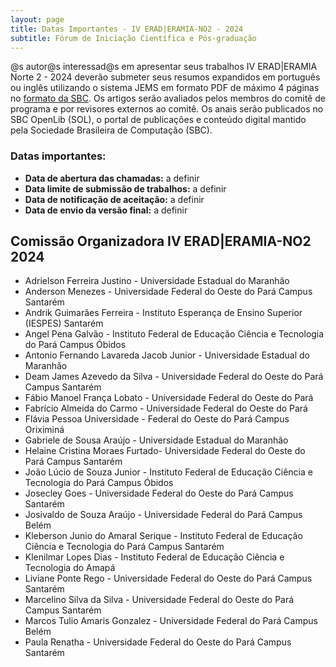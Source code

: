 ```yaml
---
layout: page
title: Datas Importantes - IV ERAD|ERAMIA-NO2 - 2024
subtitle: Fórum de Iniciação Científica e Pós-graduação
---
```



@s autor@s interessad@s em apresentar seus trabalhos IV ERAD\|ERAMIA Norte 2 - 2024 deverão submeter seus resumos expandidos em português ou inglês utilizando o sistema JEMS em formato PDF de máximo 4 páginas no [formato da SBC](https://www.sbc.org.br/wp-content/uploads/2024/07/modelosparapublicaodeartigos.zip). Os artigos serão avaliados pelos membros do comitê de programa e por revisores externos ao comitê. Os anais serão publicados no SBC OpenLib (SOL), o portal de publicações e conteúdo digital mantido pela Sociedade Brasileira de Computação (SBC).


### Datas importantes:
- **Data de abertura das chamadas:** a definir
- **Data limite de submissão de trabalhos:** a definir
- **Data de notificação de aceitação:** a definir
- **Data de envio da versão final:**  a definir
	

## Comissão Organizadora IV ERAD\|ERAMIA-NO2 2024  

* Adrielson Ferreira Justino - Universidade Estadual do Maranhão
* Anderson Menezes - Universidade Federal do Oeste do Pará Campus Santarém
* Andrik Guimarães Ferreira - Instituto Esperança de Ensino Superior (IESPES) Santarém
* Angel Pena Galvão - Instituto Federal de Educação Ciência e Tecnologia do Pará Campus Óbidos
* Antonio Fernando Lavareda Jacob Junior - Universidade Estadual do Maranhão
* Deam James Azevedo da Silva - Universidade Federal do Oeste do Pará Campus Santarém
* Fábio Manoel França Lobato - Universidade Federal do Oeste do Pará
* Fabrício Almeida do Carmo - Universidade Federal do Oeste do Pará
* Flávia Pessoa	Universidade - Federal do Oeste do Pará Campus Oriximiná
* Gabriele de Sousa Araújo - Universidade Estadual do Maranhão
* Helaine Cristina Moraes Furtado- Universidade Federal do Oeste do Pará Campus Santarém
* João Lúcio de Souza Junior - Instituto Federal de Educação Ciência e Tecnologia do Pará Campus Óbidos
* Josecley Goes - Universidade Federal do Oeste do Pará Campus Santarém
* Josivaldo de Souza Araújo - Universidade Federal do Pará Campus Belém
* Kleberson Junio do Amaral Serique - Instituto Federal de Educação Ciência e Tecnologia do Pará Campus Santarém
* Klenilmar Lopes Dias - Instituto Federal de Educação Ciência e Tecnologia do Amapá
* Liviane Ponte Rego - Universidade Federal do Oeste do Pará Campus Santarém
* Marcelino Silva da Silva - Universidade Federal do Oeste do Pará Campus Santarém
* Marcos Tulio Amaris Gonzalez - Universidade Federal do Pará Campus Belém
* Paula Renatha - Universidade Federal do Oeste do Pará Campus Santarém
